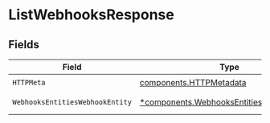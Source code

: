 # ListWebhooksResponse


## Fields

| Field                                                                                                 | Type                                                                                                  | Required                                                                                              | Description                                                                                           |
| ----------------------------------------------------------------------------------------------------- | ----------------------------------------------------------------------------------------------------- | ----------------------------------------------------------------------------------------------------- | ----------------------------------------------------------------------------------------------------- |
| `HTTPMeta`                                                                                            | [components.HTTPMetadata](../../models/components/httpmetadata.md)                                    | :heavy_check_mark:                                                                                    | N/A                                                                                                   |
| `WebhooksEntitiesWebhookEntity`                                                                       | [*components.WebhooksEntitiesWebhookEntity](../../models/components/webhooksentitieswebhookentity.md) | :heavy_minus_sign:                                                                                    | Lists webhooks                                                                                        |
